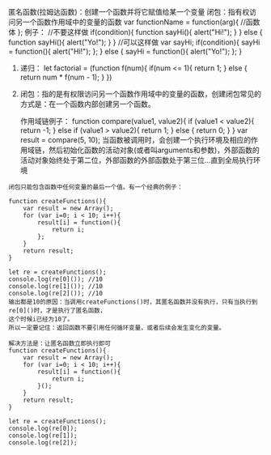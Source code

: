 
匿名函数(拉姆达函数)：创建一个函数并将它赋值给某一个变量
闭包：指有权访问另一个函数作用域中的变量的函数
var functionName = function(arg){
	//函数体
};
例子：
	//不要这样做
	if(condition){
		function sayHi(){
			alert("Hi!");
		}
	} else {
		function sayHi(){
			alert("Yo!");
		}
	}
	//可以这样做
	var sayHi;
	if(condition){
		sayHi = function(){
			alert("Hi!");
		};
	} else {
		sayHi = function(){
			alert("Yo!");
		};
	}

1. 递归：
	let factorial = (function f(num){
		if(num <= 1){
			return 1;
		} else {
			return num * f(num - 1);
		}
	})

2. 闭包：指的是有权限访问另一个函数作用域中的变量的函数，创建闭包常见的方式是：在一个函数内部创建另一个函数。

	作用域链例子：	
		 	function compare(value1, value2){
				if (value1 < value2){
					return -1;
				} else if (value1 > value2){
					return 1;
				} else {
					return 0;
				}
			}
			var result = compare(5, 10);
			当函数被调用时，会创建一个执行环境及相应的作用域链，然后初始化函数的活动对象(或者叫arguments和参数)，外部函数的活动对象始终处于第二位，外部函数的外部函数处于第三位...直到全局执行环境


<!-- 		function createComparisionFunction(propertyName){
				return function(object1, object2){
					let value1 = object1[propertyName];
					let value2 = object2[propertyName];
					if(value1 < valu2){
						return -1;
					} else if(value1 > valu2){
						return 1;
					} else {
						return 0;
					}
				}
		 	} -->

	闭包只能包含函数中任何变量的最后一个值。有一个经典的例子：

	function createFunctions(){
		var result = new Array();
		for (var i=0; i < 10; i++){
			result[i] = function(){
				return i;
			};
		}
		return result;
	}

	let re = createFunctions();
	console.log(re[0]()); //10
	console.log(re[1]()); //10
	console.log(re[2]()); //10
	输出都是10的原因：当调用createFunctions()时，其匿名函数并没有执行，只有当执行到re[0]()时，才是执行了匿名函数，
	这个时候i已经为10了。
	所以一定要记住：返回函数不要引用任何循环变量，或者后续会发生变化的变量。

	解决方法是：让匿名函数立即执行即可
	function createFunctions(){
		var result = new Array();
		for (var i=0; i < 10; i++){
			result[i] = function(){
				return i;
			}();
		}
		return result;
	}

	let re = createFunctions();
	console.log(re[0]);
	console.log(re[1]);
	console.log(re[2]);
